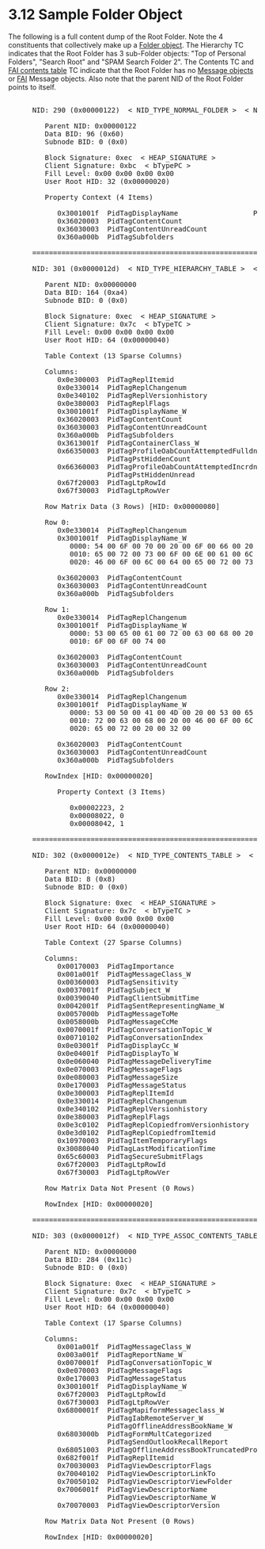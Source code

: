 <html dir="LTR" xmlns:mshelp="http://msdn.microsoft.com/mshelp" xmlns:ddue="http://ddue.schemas.microsoft.com/authoring/2003/5" xmlns:xlink="http://www.w3.org/1999/xlink" xmlns:tool="http://www.microsoft.com/tooltip">
    <head>
        <meta http-equiv="Content-Type" content="text/html; CHARSET=utf-8"></meta>
        <meta name="save" content="history"></meta>
        <title>3.12 Sample Folder Object</title>
        <xml>
            <mshelp:toctitle title="3.12 Sample Folder Object"></mshelp:toctitle>
            <mshelp:rltitle title="[MS-PST]: Sample Folder Object"></mshelp:rltitle>
            <mshelp:keyword index="A" term="59235d49-bd76-4759-b26c-9769e97c4106"></mshelp:keyword>
            <mshelp:attr name="DCSext.ContentType" value="open specification"></mshelp:attr>
            <mshelp:attr name="AssetID" value="59235d49-bd76-4759-b26c-9769e97c4106"></mshelp:attr>
            <mshelp:attr name="TopicType" value="kbRef"></mshelp:attr>
            <mshelp:attr name="DCSext.Title" value="[MS-PST]: Sample Folder Object" />
        </xml>
    </head>
    <body>
        <div id="header">
            <h1 class="heading">3.12 Sample Folder Object</h1>
        </div>
        <div id="mainSection">
            <div id="mainBody">
                <div id="allHistory" class="saveHistory"></div>
                <div id="sectionSection0" class="section" name="collapseableSection">
                    

<p>The following is a full content dump of the Root Folder.
Note the 4 constituents that collectively make up a <a href="08220cc9-69b1-4072-a2e7-2a0ff201d505.md#gt_0682daa7-c1b8-419b-8a32-6048833d0b72">Folder object</a>. The
Hierarchy TC indicates that the Root Folder has 3 sub-Folder objects: &quot;Top
of Personal Folders&quot;, &quot;Search Root&quot; and &quot;SPAM Search Folder
2&quot;. The Contents TC and <a href="08220cc9-69b1-4072-a2e7-2a0ff201d505.md#gt_d7d60068-8690-4d36-8dae-9d7f73dc77b9">FAI
contents table</a> TC indicate that the Root Folder has no <a href="08220cc9-69b1-4072-a2e7-2a0ff201d505.md#gt_b6c15d0c-d992-421d-ba96-99d3b63894cf">Message objects</a> or <a href="08220cc9-69b1-4072-a2e7-2a0ff201d505.md#gt_6f222571-3f61-4250-a8a6-d56505335792">FAI</a> Message objects. Also
note that the parent NID of the Root Folder points to itself.</p>

<dl>
<dd>
<div><pre>  
 NID: 290 (0x00000122)  &lt; NID_TYPE_NORMAL_FOLDER &gt;  &lt; NID_ROOT_FOLDER &gt;
    
    Parent NID: 0x00000122
    Data BID: 96 (0x60)
    Subnode BID: 0 (0x0)
    
    Block Signature: 0xec  &lt; HEAP_SIGNATURE &gt;
    Client Signature: 0xbc  &lt; bTypePC &gt;
    Fill Level: 0x00 0x00 0x00 0x00
    User Root HID: 32 (0x00000020)
    
    Property Context (4 Items)
    
       0x3001001f  PidTagDisplayName                  PtypString       
       0x36020003  PidTagContentCount                   PtypInteger32          0x00000000 (0) 
       0x36030003  PidTagContentUnreadCount             PtypInteger32          0x00000000 (0) 
       0x360a000b  PidTagSubfolders                     PtypBoolean       0x01 (1)
  
 =======================================================================
  
 NID: 301 (0x0000012d)  &lt; NID_TYPE_HIERARCHY_TABLE &gt;  &lt; none &gt;
    
    Parent NID: 0x00000000
    Data BID: 164 (0xa4)
    Subnode BID: 0 (0x0)
    
    Block Signature: 0xec  &lt; HEAP_SIGNATURE &gt;
    Client Signature: 0x7c  &lt; bTypeTC &gt;
    Fill Level: 0x00 0x00 0x00 0x00
    User Root HID: 64 (0x00000040)
    
    Table Context (13 Sparse Columns)
    
    Columns:
       0x0e300003  PidTagReplItemid                     (IB: 20, CB: 4, iBit: 6)
       0x0e330014  PidTagReplChangenum                  (IB: 24, CB: 8, iBit: 7)
       0x0e340102  PidTagReplVersionhistory             (IB: 32, CB: 4, iBit: 8)
       0x0e380003  PidTagReplFlags                      (IB: 36, CB: 4, iBit: 9)
       0x3001001f  PidTagDisplayName_W                  (IB: 8, CB: 4, iBit: 2)
       0x36020003  PidTagContentCount                   (IB: 12, CB: 4, iBit: 3)
       0x36030003  PidTagContentUnreadCount             (IB: 16, CB: 4, iBit: 4)
       0x360a000b  PidTagSubfolders                     (IB: 52, CB: 1, iBit: 5)
       0x3613001f  PidTagContainerClass_W               (IB: 40, CB: 4, iBit: 10)
       0x66350003  PidTagProfileOabCountAttemptedFulldn  OR
                   PidTagPstHiddenCount                 (IB: 44, CB: 4, iBit: 11)
       0x66360003  PidTagProfileOabCountAttemptedIncrdn  OR
                   PidTagPstHiddenUnread                (IB: 48, CB: 4, iBit: 12)
       0x67f20003  PidTagLtpRowId                       (IB: 0, CB: 4, iBit: 0)
       0x67f30003  PidTagLtpRowVer                      (IB: 4, CB: 4, iBit: 1)
    
    Row Matrix Data (3 Rows) [HID: 0x00000080]
    
    Row 0:
       0x0e330014  PidTagReplChangenum                                   0x0000000000000000 (0)
       0x3001001f  PidTagDisplayName_W                                   46 Byte(s)
          0000: 54 00 6F 00 70 00 20 00 6F 00 66 00 20 00 50 00 - T.o.p. .o.f. .P.
          0010: 65 00 72 00 73 00 6F 00 6E 00 61 00 6C 00 20 00 - e.r.s.o.n.a.l. .
          0020: 46 00 6F 00 6C 00 64 00 65 00 72 00 73 00       - F.o.l.d.e.r.s.
          
       0x36020003  PidTagContentCount                                    0x00000000 (0) 
       0x36030003  PidTagContentUnreadCount                              0x00000000 (0) 
       0x360a000b  PidTagSubfolders                                      0x01 (1)
    
    Row 1:
       0x0e330014  PidTagReplChangenum                                   0x0000000000000000 (0)
       0x3001001f  PidTagDisplayName_W                                   22 Byte(s)
          0000: 53 00 65 00 61 00 72 00 63 00 68 00 20 00 52 00 - S.e.a.r.c.h. .R.
          0010: 6F 00 6F 00 74 00                               - o.o.t.
          
       0x36020003  PidTagContentCount                                    0x00000000 (0) 
       0x36030003  PidTagContentUnreadCount                              0x00000000 (0) 
       0x360a000b  PidTagSubfolders                                      0x00 (0)
    
    Row 2:
       0x0e330014  PidTagReplChangenum                                   0x0000000000000000 (0)
       0x3001001f  PidTagDisplayName_W                                   40 Byte(s)
          0000: 53 00 50 00 41 00 4D 00 20 00 53 00 65 00 61 00 - S.P.A.M. .S.e.a.
          0010: 72 00 63 00 68 00 20 00 46 00 6F 00 6C 00 64 00 - r.c.h. .F.o.l.d.
          0020: 65 00 72 00 20 00 32 00                         - e.r. .2.
          
       0x36020003  PidTagContentCount                                    0x00000000 (0) 
       0x36030003  PidTagContentUnreadCount                              0x00000000 (0) 
       0x360a000b  PidTagSubfolders                                      0x00 (0)
    
    RowIndex [HID: 0x00000020]
       
       Property Context (3 Items)
       
          0x00002223, 2
          0x00008022, 0
          0x00008042, 1
  
 =======================================================================
  
 NID: 302 (0x0000012e)  &lt; NID_TYPE_CONTENTS_TABLE &gt;  &lt; none &gt;
    
    Parent NID: 0x00000000
    Data BID: 8 (0x8)
    Subnode BID: 0 (0x0)
    
    Block Signature: 0xec  &lt; HEAP_SIGNATURE &gt;
    Client Signature: 0x7c  &lt; bTypeTC &gt;
    Fill Level: 0x00 0x00 0x00 0x00
    User Root HID: 64 (0x00000040)
    
    Table Context (27 Sparse Columns)
    
    Columns:
       0x00170003  PidTagImportance                     (IB: 20, CB: 4, iBit: 5)
       0x001a001f  PidTagMessageClass_W                 (IB: 12, CB: 4, iBit: 3)
       0x00360003  PidTagSensitivity                    (IB: 60, CB: 4, iBit: 15)
       0x0037001f  PidTagSubject_W                      (IB: 28, CB: 4, iBit: 7)
       0x00390040  PidTagClientSubmitTime               (IB: 40, CB: 8, iBit: 9)
       0x0042001f  PidTagSentRepresentingName_W         (IB: 24, CB: 4, iBit: 6)
       0x0057000b  PidTagMessageToMe                    (IB: 116, CB: 1, iBit: 13)
       0x0058000b  PidTagMessageCcMe                    (IB: 117, CB: 1, iBit: 14)
       0x0070001f  PidTagConversationTopic_W            (IB: 68, CB: 4, iBit: 17)
       0x00710102  PidTagConversationIndex              (IB: 72, CB: 4, iBit: 18)
       0x0e03001f  PidTagDisplayCc_W                    (IB: 56, CB: 4, iBit: 12)
       0x0e04001f  PidTagDisplayTo_W                    (IB: 52, CB: 4, iBit: 11)
       0x0e060040  PidTagMessageDeliveryTime            (IB: 32, CB: 8, iBit: 8)
       0x0e070003  PidTagMessageFlags                   (IB: 16, CB: 4, iBit: 4)
       0x0e080003  PidTagMessageSize                    (IB: 48, CB: 4, iBit: 10)
       0x0e170003  PidTagMessageStatus                  (IB: 8, CB: 4, iBit: 2)
       0x0e300003  PidTagReplItemId                     (IB: 88, CB: 4, iBit: 21)
       0x0e330014  PidTagReplChangenum                  (IB: 92, CB: 8, iBit: 22)
       0x0e340102  PidTagReplVersionhistory             (IB: 100, CB: 4, iBit: 23)
       0x0e380003  PidTagReplFlags                      (IB: 112, CB: 4, iBit: 26)
       0x0e3c0102  PidTagReplCopiedfromVersionhistory   (IB: 108, CB: 4, iBit: 25)
       0x0e3d0102  PidTagReplCopiedfromItemid           (IB: 104, CB: 4, iBit: 24)
       0x10970003  PidTagItemTemporaryFlags             (IB: 64, CB: 4, iBit: 16)
       0x30080040  PidTagLastModificationTime           (IB: 80, CB: 8, iBit: 20)
       0x65c60003  PidTagSecureSubmitFlags              (IB: 76, CB: 4, iBit: 19)
       0x67f20003  PidTagLtpRowId                       (IB: 0, CB: 4, iBit: 0)
       0x67f30003  PidTagLtpRowVer                      (IB: 4, CB: 4, iBit: 1)
    
    Row Matrix Data Not Present (0 Rows)
    
    RowIndex [HID: 0x00000020]
  
 =======================================================================
  
 NID: 303 (0x0000012f)  &lt; NID_TYPE_ASSOC_CONTENTS_TABLE &gt;  &lt; none &gt;
    
    Parent NID: 0x00000000
    Data BID: 284 (0x11c)
    Subnode BID: 0 (0x0)
    
    Block Signature: 0xec  &lt; HEAP_SIGNATURE &gt;
    Client Signature: 0x7c  &lt; bTypeTC &gt;
    Fill Level: 0x00 0x00 0x00 0x00
    User Root HID: 64 (0x00000040)
    
    Table Context (17 Sparse Columns)
    
    Columns:
       0x001a001f  PidTagMessageClass_W                 (IB: 12, CB: 4, iBit: 3)
       0x003a001f  PidTagReportName_W                   (IB: 60, CB: 4, iBit: 16)
       0x0070001f  PidTagConversationTopic_W            (IB: 56, CB: 4, iBit: 15)
       0x0e070003  PidTagMessageFlags                   (IB: 16, CB: 4, iBit: 4)
       0x0e170003  PidTagMessageStatus                  (IB: 8, CB: 4, iBit: 2)
       0x3001001f  PidTagDisplayName_W                  (IB: 20, CB: 4, iBit: 5)
       0x67f20003  PidTagLtpRowId                       (IB: 0, CB: 4, iBit: 0)
       0x67f30003  PidTagLtpRowVer                      (IB: 4, CB: 4, iBit: 1)
       0x6800001f  PidTagMapiformMessageclass_W          OR
                   PidTagIabRemoteServer_W               OR
                   PidTagOfflineAddressBookName_W       (IB: 44, CB: 4, iBit: 11)
       0x6803000b  PidTagFormMultCategorized             OR
                   PidTagSendOutlookRecallReport        (IB: 64, CB: 1, iBit: 12)
       0x68051003  PidTagOfflineAddressBookTruncatedProperties (IB: 48, CB: 4, iBit: 13)
       0x682f001f  PidTagReplItemid                     (IB: 52, CB: 4, iBit: 14)
       0x70030003  PidTagViewDescriptorFlags            (IB: 24, CB: 4, iBit: 6)
       0x70040102  PidTagViewDescriptorLinkTo           (IB: 28, CB: 4, iBit: 7)
       0x70050102  PidTagViewDescriptorViewFolder       (IB: 32, CB: 4, iBit: 8)
       0x7006001f  PidTagViewDescriptorName              OR
                   PidTagViewDescriptorName_W           (IB: 36, CB: 4, iBit: 9)
       0x70070003  PidTagViewDescriptorVersion          (IB: 40, CB: 4, iBit: 10)
    
    Row Matrix Data Not Present (0 Rows)
    
    RowIndex [HID: 0x00000020]
  
</pre></div>
</dd></dl>
                </div>
            </div>
        </div>
    </body>
</html>